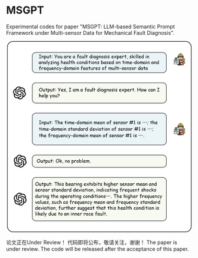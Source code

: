 # MSGPT
Experimental codes for paper "MSGPT: LLM-based Semantic Prompt Framework under Multi-sensor Data for Mechanical Fault Diagnosis".

<div align=center>
<img src="https://github.com/Polimi-YuYue/MSGPT/blob/main/Qualitative%20Example%20of%20Fault-based%20Semantic%20Generation%20using%20LLM-based%20Prompts.png" width="500px">
</div>

论文正在Under Review！ 代码即将公布，敬请关注，谢谢！ The paper is under review. The code will be released after the acceptance of this paper.
